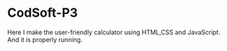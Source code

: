 # CodSoft-P3
Here I make the user-friendly calculator using HTML,CSS and JavaScript. And it is properly running.
